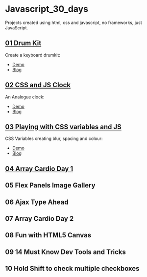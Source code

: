 # Javascript_30_days

Projects created using html, css and javascript, no frameworks, just JavaScript.

## [01 Drum Kit](https://github.com/malevolentninja/MyJavascript30/tree/master/01_JavaScript_DrumKit)
Create a keyboard drumkit:
* [Demo](https://codepen.io/malevolentninja/pen/RjRLRB)
* [Blog](https://urbanwudangwarrior.wordpress.com/2017/11/07/day-01-keyboard-drumkit/)

## [02 CSS and JS Clock](https://github.com/malevolentninja/MyJavascript30/tree/master/02_JS_Clock)
An Analogue clock:
* [Demo](https://codepen.io/malevolentninja/pen/jaVLZx)
* [Blog](https://wordpress.com/post/urbanwudangwarrior.wordpress.com/1112)


## [03 Playing with CSS variables and JS](https://github.com/malevolentninja/MyJavascript30/tree/master/03_CSS_Variables)
CSS Variables creating blur, spacing and colour:
* [Demo](https://codepen.io/malevolentninja/pen/rYjQVe)
* [Blog](https://urbanwudangwarrior.wordpress.com/2017/11/09/day-3-css-variables/)

## [04 Array Cardio Day 1](https://github.com/malevolentninja/MyJavascript30/tree/master/04_Array_Cardio)



## 05 Flex Panels Image Gallery


## 06 Ajax Type Ahead

## 07 Array Cardio Day 2


## 08 Fun with HTML5 Canvas

## 09 14 Must Know Dev Tools and Tricks


## 10 Hold Shift to check multiple checkboxes
